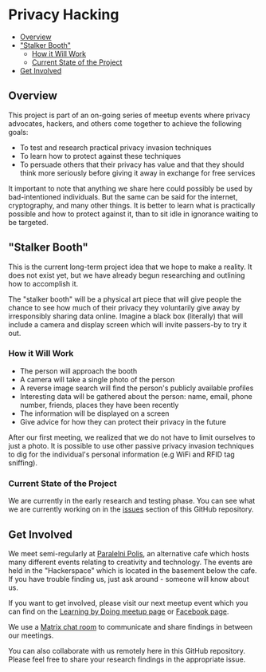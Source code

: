 # Privacy Hacking

* [Overview](#overview)
* ["Stalker Booth"](#stalker-booth)
  * [How it Will Work](#how-it-will-work)
  * [Current State of the Project](#current-state-of-the-project)
* [Get Involved](#get-involved)


## Overview

This project is part of an on-going series of meetup events where privacy advocates, hackers, and others come together to achieve the following goals:
* To test and research practical privacy invasion techniques
* To learn how to protect against these techniques
* To persuade others that their privacy has value and that they should think more seriously before giving it away in exchange for free services

It important to note that anything we share here could possibly be used by bad-intentioned individuals. But the same can be said for the internet, cryptography, and many other things. It is better to learn what is practically possible and how to protect against it, than to sit idle in ignorance waiting to be targeted.


## "Stalker Booth"

This is the current long-term project idea that we hope to make a reality. It does not exist yet, but we have already begun researching and outlining how to accomplish it.

The "stalker booth" will be a physical art piece that will give people the chance to see how much of their privacy they voluntarily give away by irresponsibly sharing data online. Imagine a black box (literally) that will include a camera and display screen which will invite passers-by to try it out.


### How it Will Work

* The person will approach the booth
* A camera will take a single photo of the person
* A reverse image search will find the person's publicly available profiles
* Interesting data will be gathered about the person: name, email, phone number, friends, places they have been recently
* The information will be displayed on a screen
* Give advice for how they can protect their privacy in the future

After our first meeting, we realized that we do not have to limit ourselves to just a photo. It is possible to use other passive privacy invasion techniques to dig for the individual's personal information (e.g WiFi and RFID tag sniffing).


### Current State of the Project

We are currently in the early research and testing phase. You can see what we are currently working on in the [issues](https://github.com/Learn-by-doing/privacy-hacking/issues) section of this GitHub repository.


## Get Involved

We meet semi-regularly at [Paralelni Polis](https://www.paralelnipolis.cz/o-nas/en/), an alternative cafe which hosts many different events relating to creativity and technology. The events are held in the "Hackerspace" which is located in the basement below the cafe. If you have trouble finding us, just ask around - someone will know about us.

If you want to get involved, please visit our next meetup event which you can find on the [Learning by Doing meetup page](https://www.meetup.com/Life-Learning-Programming-Prague/events/) or [Facebook page](https://www.facebook.com/pg/Learning-by-doing-218003725749076/events/?ref=page_internal).

We use a [Matrix chat room](https://riot.im/app/#/room/#privacy-hacking-praha:matrix.org) to communicate and share findings in between our meetings.

You can also collaborate with us remotely here in this GitHub repository. Please feel free to share your research findings in the appropriate issue.

